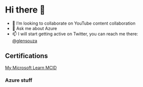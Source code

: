 # Hi there 👋

- 👯 I’m looking to collaborate on YouTube content collaboration
- 💬 Ask me about Azure
- 📫 I will start getting active on Twitter, you can reach me there: [@glensouza](https://twitter.com/glenster75)

## Certifications

[My Microsoft Learn MCID](https://learn.microsoft.com/en-us/users/glensouza)

### Azure stuff
